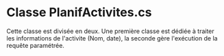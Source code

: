 # Classe PlanifActivites.cs

Cette classe est divisée en deux. Une première classe est dédiée à traiter les informations
de l'activite (Nom, date), la seconde gère l'exécution de la requête paramétrée.

